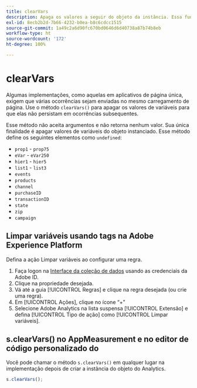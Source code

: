 ```yaml
---
title: clearVars
description: Apaga os valores a seguir do objeto da instância. Essa função remove os elementos (define-os como "indefinidos").
exl-id: 8ecb2b2d-7b66-4232-b0ea-b8c6cdcc1515
source-git-commit: 1a49c2a6d90fc670bd0646d6d40738a87b74b8eb
workflow-type: ht
source-wordcount: '172'
ht-degree: 100%

---
```


# clearVars

Algumas implementações, como aquelas em aplicativos de página única, exigem que várias ocorrências sejam enviadas no mesmo carregamento de página. Use o método `clearVars()` para apagar os valores de variáveis para que elas não persistam em ocorrências subsequentes.

Esse método não aceita argumentos e não retorna nenhum valor. Sua única finalidade é apagar valores de variáveis do objeto instanciado. Esse método define os seguintes elementos como `undefined`:

* `prop1` - `prop75`
* `eVar` - `eVar250`
* `hier1` - `hier5`
* `list1` - `list3`
* `events`
* `products`
* `channel`
* `purchaseID`
* `transactionID`
* `state`
* `zip`
* `campaign`

## Limpar variáveis usando tags na Adobe Experience Platform

Defina a ação Limpar variáveis ao configurar uma regra.

1. Faça logon na [Interface da coleção de dados](https://experience.adobe.com/data-collection) usando as credenciais da Adobe ID.
2. Clique na propriedade desejada.
3. Vá até a guia [!UICONTROL Regras] e clique na regra desejada (ou crie uma regra).
4. Em [!UICONTROL Ações], clique no ícone “+”
5. Selecione Adobe Analytics na lista suspensa [!UICONTROL Extensão] e defina [!UICONTROL Tipo de ação] como [!UICONTROL Limpar variáveis].

## s.clearVars() no AppMeasurement e no editor de código personalizado do 

Você pode chamar o método `s.clearVars()` em qualquer lugar na implementação depois de criar a instância do objeto do Analytics.

```js
s.clearVars();
```
